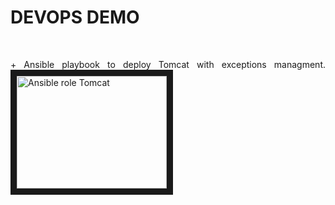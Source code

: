 # DEVOPS DEMO
<br>
<p align="justify">
+ Ansible playbook to deploy Tomcat with exceptions managment.
<a href="http://www.youtube.com/watch?feature=player_embedded&v=AO0CJqnAmII
" target="_blank"><img src="http://img.youtube.com/vi/AO0CJqnAmII/0.jpg" 
alt="Ansible role Tomcat" width="240" height="180" border="10" /></a> 
</p>
